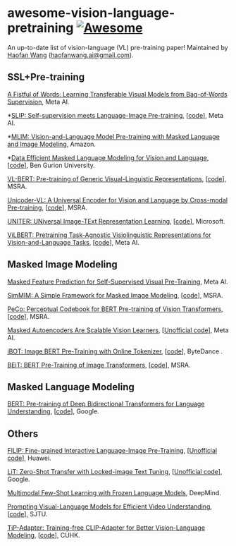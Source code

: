 # awesome-vision-language-pretraining [![Awesome](https://awesome.re/badge.svg)](https://awesome.re)
An up-to-date list of vision-language (VL) pre-training paper! Maintained by [Haofan Wang](https://haofanwang.github.io/) (haofanwang.ai@gmail.com).


## SSL+Pre-training

[A Fistful of Words: Learning Transferable Visual Models from Bag-of-Words Supervision](https://arxiv.org/abs/2112.13884), Meta AI.

*[SLIP: Self-supervision meets Language-Image Pre-training](https://arxiv.org/abs/2112.12750), [[code](https://github.com/facebookresearch/SLIP)], Meta AI.

*[MLIM: Vision-and-Language Model Pre-training with Masked Language and Image Modeling](https://arxiv.org/abs/2109.12178), Amazon.

*[Data Efficient Masked Language Modeling for Vision and Language](https://arxiv.org/abs/2109.02040), [[code](https://github.com/yonatanbitton/data_efficient_masked_language_modeling_for_vision_and_language)], Ben Gurion University.

[VL-BERT: Pre-training of Generic Visual-Linguistic Representations](https://arxiv.org/abs/1908.08530), [[code](https://github.com/jackroos/VL-BERT)], MSRA.

[Unicoder-VL: A Universal Encoder for Vision and Language by Cross-modal Pre-training](https://arxiv.org/pdf/1908.06066.pdf), [[code](https://github.com/microsoft/Unicoder)], MSRA.

[UNITER: UNiversal Image-TExt Representation Learning](https://arxiv.org/abs/1909.11740), [[code](https://github.com/ChenRocks/UNITER)], Microsoft.

[ViLBERT: Pretraining Task-Agnostic Visiolinguistic Representations for Vision-and-Language Tasks](https://arxiv.org/abs/1908.02265), [[code](https://github.com/facebookresearch/vilbert-multi-task)], Meta AI.


## Masked Image Modeling

[Masked Feature Prediction for Self-Supervised Visual Pre-Training](https://arxiv.org/abs/2112.09133), Meta AI.

[SimMIM: A Simple Framework for Masked Image Modeling](https://arxiv.org/abs/2111.09886), [[code](https://github.com/microsoft/SimMIM)], MSRA.

[PeCo: Perceptual Codebook for BERT Pre-training of Vision Transformers](https://arxiv.org/abs/2111.12710), [[code](https://github.com/microsoft/PeCo)], MSRA.

[Masked Autoencoders Are Scalable Vision Learners](https://arxiv.org/pdf/2111.06377.pdf), [[Unofficial code](https://github.com/pengzhiliang/MAE-pytorch)], Meta AI.

[iBOT: Image BERT Pre-Training with Online Tokenizer](https://arxiv.org/abs/2111.07832), [[code](https://github.com/bytedance/ibot)], ByteDance .

[BEiT: BERT Pre-Training of Image Transformers](https://arxiv.org/abs/2106.08254), [[code](https://github.com/microsoft/unilm)], MSRA.

## Masked Language Modeling
[BERT: Pre-training of Deep Bidirectional Transformers for Language Understanding](https://arxiv.org/abs/1810.04805), [[code](https://github.com/google-research/bert)], Google.

## Others

[FILIP: Fine-grained Interactive Language-Image Pre-Training](https://arxiv.org/pdf/2111.07783.pdf), [[Unofficial code](https://github.com/lucidrains/x-clip)], Huawei.

[LiT: Zero-Shot Transfer with Locked-image Text Tuning](https://arxiv.org/abs/2111.07991), [[Unofficial code](https://github.com/lucidrains/x-clip)], Google.

[Multimodal Few-Shot Learning with Frozen Language Models](https://proceedings.neurips.cc/paper/2021/file/01b7575c38dac42f3cfb7d500438b875-Paper.pdf), DeepMind.

[Prompting Visual-Language Models for Efficient Video Understanding](https://arxiv.org/pdf/2112.04478.pdf), [[code](https://github.com/ju-chen/Efficient-Prompt)], SJTU.

[TiP-Adapter: Training-free CLIP-Adapter for Better Vision-Language Modeling](https://arxiv.org/abs/2111.03930), [[code](https://github.com/gaopengcuhk/Tip-Adapter)], CUHK.
